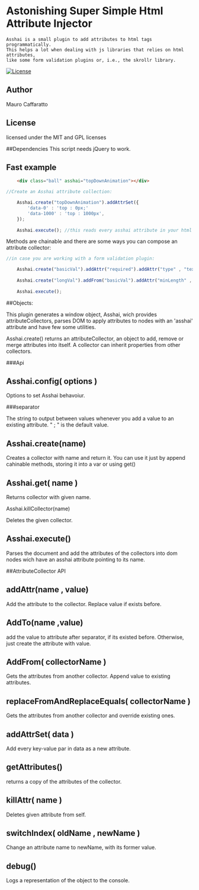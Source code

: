 Astonishing Super Simple Html Attribute Injector
=================================

	Asshai is a small plugin to add attributes to html tags programmatically. 
	This helps a lot when dealing with js libraries that relies on html attributes,
	like some form validation plugins or, i.e., the skrollr library. 


[![License](https://poser.pugx.org/leaphly/cart-bundle/license.png)](https://packagist.org/packages/leaphly/cart-bundle)


## Author

Mauro Caffaratto

## License

licensed under the MIT and GPL licenses


##Dependencies
This script needs jQuery to work.

## Fast example
```html 
	<div class="ball" asshai="topDownAnimation"></div>

```


```javascript
//Create an Asshai attribute collection:

	Asshai.create("topDownAnimation").addAttrSet({
		'data-0' : 'top : 0px;'
		'data-1000' : 'top : 1000px',
	});
	
	Asshai.execute(); //this reads every asshai attribute in your html and generate the attributes within the attribute collector object.

```



Methods are chainable and there are some ways you can compose an attribute collector:


```javascript
//in case you are working with a form validation plugin: 

	Asshai.create("basicVal").addAttr("required").addAttr("type" , "text").addAttr("minLength" , "3");
	
	Asshai.create("longVal").addFrom("basicVal").addAttr("minLength" , "15"); //addAttr replace the attribute value. 
	
	Asshai.execute();
```

##Objects:

This plugin generates a window object, Asshai, wich provides attributeCollectors, parses DOM to apply attributes to 
nodes with an 'asshai' attribute and have few some utilities.

Asshai.create() returns an attributeCollector, an object to add, remove or merge attributes into itself. A collector can 
inherit properties from other collectors. 

###Api

Asshai.config( options )
-----

Options to set Asshai behavoiur. 

###separator

The string to output between values whenever you add a value to an existing attribute. " ; " is the default value. 

Asshai.create(name)
-----

Creates a collector with name and return it. You can use it just by append cahinable methods, storing it into a var or 
using get()	
	
	
Asshai.get( name )
-----

Returns collector with given name. 	
	
Asshai.killCollector(name)

Deletes the given collector. 

Asshai.execute()
-----

Parses the document and add the attributes of the collectors into dom nodes  wich have an asshai attribute pointing to its name.



##AttributeCollector API

addAttr(name , value)
-----
Add the attribute to the collector. Replace value if exists before. 

AddTo(name ,value)
-----
add the value to attribute after separator, if its existed before. Otherwise, just create the attribute with value. 

AddFrom( collectorName )
-----
Gets the attributes from another collector. Append value to existing attributes.

replaceFromAndReplaceEquals( collectorName )
-----
Gets the attributes from another collector and override existing ones.

addAttrSet( data )
-----
Add every key-value par in data as a new attribute. 

getAttributes()
-----
returns a copy of the attributes of the collector. 

killAttr( name )
-----
Deletes given attribute from self. 

switchIndex( oldName , newName )
-----
Change an attribute name to newName, with its former value. 

debug()
-----
Logs a representation of the object to the console. 

